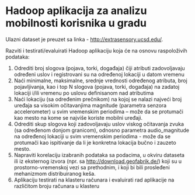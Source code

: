 # Hadoop aplikacija za analizu mobilnosti korisnika u gradu

Ulazni dataset je preuzet sa linka - http://extrasensory.ucsd.edu/.

Razviti i testirati/evaluirati Hadoop aplikaciju koja će na osnovu raspoloživih podataka:
1. Odrediti broj slogova (pojava, torki, događaja) čiji atributi zadovoljavaju određeni uslov i registrovani su na određenoj lokaciji u datom vremenu
2. Naći minimalne, maksimalne, srednje vrednosti određenog atributa, broj pojavljivanja, kao i top N slogova (pojava, torki, događaja) na zadatoj lokaciji i/ili vremenu po uslovu definisanom nad atributima
3. Naći lokaciju (sa određenim prečnikom) na kojoj se nalazi najveći broj uređaja sa visokim očitavanjima magnitude (parametra senzora accelerometer) u svim vremenskim periodima – može da se protumači kao mesto na kome se najviše koriste mobilni uređaji.
4. Odrediti skup slogova koji zadovoljavaju uslov viskog očitavanja zvuka (sa određenom donjom granicom), odnosno parametra audio_magnitude na određenoj lokaciji u svim vremenskim periodima -  može da se protumači kao ispitivanje da li je konkretna lokacija bučno i zauzeto mesto.
5. Napraviti korelaciju izabranih podataka sa podacima, u okviru dataseta ili iz eksternog izvora (npr. sa http://download.geofabrik.de/) koji su u prostorno-vremenskoj vezi sa prethodnim, i koji bi bili prosleđeni mehanizmom distribuiranog keša.
6. Aplikaciju testirati na klasteru računara i evaluirati rad aplikacije na različitom broju računara u klasteru
